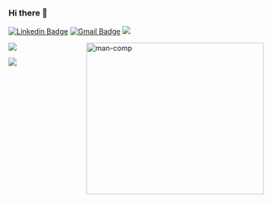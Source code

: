### Hi there 👋

[![Linkedin Badge](https://img.shields.io/badge/-Chandan-blue?style=flat-square&logo=Linkedin&logoColor=white&link=https://www.linkedin.com/in/chandankumar404/)](https://www.linkedin.com/in/chandankumar404/)
[![Gmail Badge](https://img.shields.io/badge/-chandan.kr404@gmail.com-c14438?style=flat-square&logo=Gmail&logoColor=white&link=mailto:chandan.kr404@gmail.com)](mailto:chandan.kr404@gmail.com) ![](https://komarev.com/ghpvc/?username=chandankumar4&color=brightgreen)

<a><img align="right" height="300" width="350" src="https://miro.medium.com/max/1360/1*IRGHmiGsa16stedQvIaZfw.gif" alt="man-comp" border="0"></a>

![](https://github-readme-stats.vercel.app/api/top-langs/?username=chandankumar4&layout=compact)

![](https://github-readme-stats.vercel.app/api?username=chandankumar4&hide=stars&count_private=true&show_icons=true)
